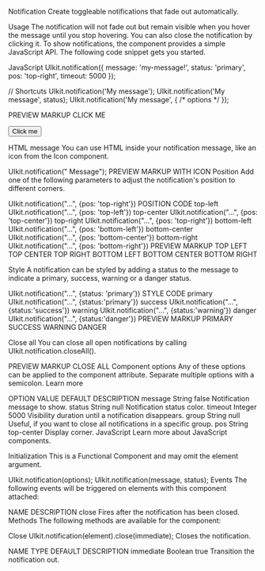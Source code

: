 Notification
Create toggleable notifications that fade out automatically.

Usage
The notification will not fade out but remain visible when you hover the message until you stop hovering. You can also close the notification by clicking it. To show notifications, the component provides a simple JavaScript API. The following code snippet gets you started.

JavaScript
UIkit.notification({
    message: 'my-message!',
    status: 'primary',
    pos: 'top-right',
    timeout: 5000
});

// Shortcuts
UIkit.notification('My message');
UIkit.notification('My message', status);
UIkit.notification('My message', { /* options */ });

PREVIEW
MARKUP
CLICK ME

<button class="demo uk-button uk-button-default" type="button" onclick="UIkit.notification({message: 'Notification message'})">Click me</button>


HTML message
You can use HTML inside your notification message, like an icon from the Icon component.

UIkit.notification("<span uk-icon='icon: check'></span> Message");
PREVIEW
MARKUP
WITH ICON
Position
Add one of the following parameters to adjust the notification's position to different corners.

UIkit.notification("...", {pos: 'top-right'})
POSITION	CODE
top-left	UIkit.notification("...", {pos: 'top-left'})
top-center	UIkit.notification("...", {pos: 'top-center'})
top-right	UIkit.notification("...", {pos: 'top-right'})
bottom-left	UIkit.notification("...", {pos: 'bottom-left'})
bottom-center	UIkit.notification("...", {pos: 'bottom-center'})
bottom-right	UIkit.notification("...", {pos: 'bottom-right'})
PREVIEW
MARKUP
TOP LEFT  TOP CENTER  TOP RIGHT  BOTTOM LEFT BOTTOM CENTER  BOTTOM RIGHT

Style
A notification can be styled by adding a status to the message to indicate a primary, success, warning or a danger status.

UIkit.notification("...", {status: 'primary'})
STYLE	CODE
primary	UIkit.notification("...", {status:'primary'})
success	UIkit.notification("...", {status:'success'})
warning	UIkit.notification("...", {status:'warning'})
danger	UIkit.notification("...", {status:'danger'})
PREVIEW
MARKUP
PRIMARY  SUCCESS  WARNING  DANGER

Close all
You can close all open notifications by calling UIkit.notification.closeAll().

PREVIEW
MARKUP
CLOSE ALL
Component options
Any of these options can be applied to the component attribute. Separate multiple options with a semicolon. Learn more

OPTION	VALUE	DEFAULT	DESCRIPTION
message	String	false	Notification message to show.
status	String	null	Notification status color.
timeout	Integer	5000	Visibility duration until a notification disappears.
group	String	null	Useful, if you want to close all notifications in a specific group.
pos	String	top-center	Display corner.
JavaScript
Learn more about JavaScript components.

Initialization
This is a Functional Component and may omit the element argument.

UIkit.notification(options);
UIkit.notification(message, status);
Events
The following events will be triggered on elements with this component attached:

NAME	DESCRIPTION
close	Fires after the notification has been closed.
Methods
The following methods are available for the component:

Close
UIkit.notification(element).close(immediate);
Closes the notification.

NAME	TYPE	DEFAULT	DESCRIPTION
immediate	Boolean	true	Transition the notification out.
